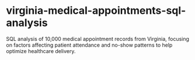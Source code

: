# virginia-medical-appointments-sql-analysis
SQL analysis of 10,000 medical appointment records from Virginia, focusing on factors affecting patient attendance and no-show patterns to help optimize healthcare delivery.
